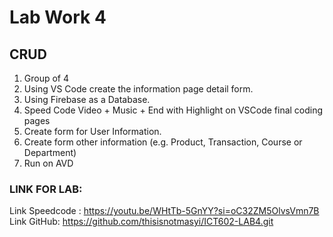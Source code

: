 # Lab Work 4

## CRUD

1. Group of 4
2. Using VS Code create the information page detail form.
3. Using Firebase as a Database.
4. Speed Code Video + Music + End with Highlight on VSCode final coding pages
5. Create form for User Information.
6. Create form other information (e.g. Product, Transaction, Course or Department)
7. Run on AVD


### LINK FOR LAB: 

Link Speedcode : https://youtu.be/WHtTb-5GnYY?si=oC32ZM5OlvsVmn7B
Link GitHub: https://github.com/thisisnotmasyi/ICT602-LAB4.git

